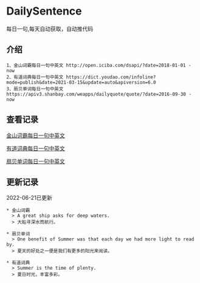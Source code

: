 # DailySentence

每日一句,每天自动获取，自动推代码

## 介绍

```
1、金山词霸每日一句中英文 http://open.iciba.com/dsapi/?date=2018-01-01 - now
2、有道词典每日一句中英文 https://dict.youdao.com/infoline?mode=publish&date=2021-03-15&update=auto&apiversion=6.0
3、扇贝单词每日一句中英文 https://apiv3.shanbay.com/weapps/dailyquote/quote/?date=2016-09-30 - now
```

## 查看记录

[金山词霸每日一句中英文](./data/iciba/)

[有道词典每日一句中英文](./data/youdao/)

[扇贝单词每日一句中英文](./data/shanbay/)

## 更新记录
2022-06-21已更新 
```
* 金山词霸
  > A great ship asks for deep waters.
  > 大船寻深水而航行。

* 扇贝单词
  > One benefit of Summer was that each day we had more light to read by.
  > 夏天的好处之一便是我们有更多的阳光来阅读。

* 有道词典
  > Summer is the time of plenty.
  > 夏日时光，丰富多彩。

```
